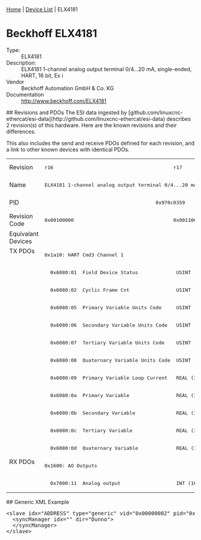<div class="nav"><a href="/esi-data">Home</a> | <a href="/esi-data/devices">Device List</a> | ELX4181</div>

#  Beckhoff ELX4181

<dl>
  <dt>Type:</dt><dd>ELX4181</dd>
  <dt>Description:</dt><dd>ELX4181 1-channel analog output terminal 0/4...20 mA, single-ended, HART, 16 bit, Ex i</dd>
  <dt>Vendor</dt><dd>Beckhoff Automation GmbH & Co. KG</dd>
  <dt>Documentation</dt><dd><a href="http://www.beckhoff.com/ELX4181">http://www.beckhoff.com/ELX4181</a></dd>
</dl>
## Revisions and PDOs
The ESI data ingested by [github.com/linuxcnc-ethercat/esi-data](http://github.com/linuxcnc-ethercat/esi-data) describes 2 revision(s) of this hardware.  Here are the known revisions and their differences.

This also includes the send and receive PDOs defined for each revision, and a link to other known devices with identical PDOs.

<table>
<tr >
<td class="first">Revision</td>
<td ><pre>r16</pre></td>
<td ><pre>r17</pre></td>
</tr>
<tr >
<td class="first">Name</td>
<td  colspan=2 align="center"><pre>ELX4181 1-channel analog output terminal 0/4...20 mA, single-ended, HART, 16 bit, Ex i</pre></td>
</tr>
<tr >
<td class="first">PID</td>
<td  colspan=2 align="center"><pre>0x970c0359</pre></td>
</tr>
<tr >
<td class="first">Revision Code</td>
<td ><pre>0x00100000</pre></td>
<td ><pre>0x00110000</pre></td>
</tr>
<tr >
<td class="first">Equivalant Devices</td>
<td  colspan=2 align="center"></td>
</tr>
<tr class="txpdo pdosection">
<td class="first" rowspan=12 valign=top>TX PDOs</td>
<td colspan=2 align="left"><pre>0x1a10: HART Cmd3 Channel 1</pre></td>
<td></td>
</tr>
<tr class="txpdo">
<td  colspan=2 align="left"><pre>  0x6080:01  Field Device Status             USINT (8 bits)</pre></td>
</tr>
<tr class="txpdo">
<td  colspan=2 align="left"><pre>  0x6080:02  Cyclic Frame Cnt                USINT (8 bits)</pre></td>
</tr>
<tr class="txpdo">
<td  colspan=2 align="left"><pre>  0x6080:05  Primary Variable Units Code     USINT (8 bits)</pre></td>
</tr>
<tr class="txpdo">
<td  colspan=2 align="left"><pre>  0x6080:06  Secondary Variable Units Code   USINT (8 bits)</pre></td>
</tr>
<tr class="txpdo">
<td  colspan=2 align="left"><pre>  0x6080:07  Tertiary Variable Units Code    USINT (8 bits)</pre></td>
</tr>
<tr class="txpdo">
<td  colspan=2 align="left"><pre>  0x6080:08  Quaternary Variable Units Code  USINT (8 bits)</pre></td>
</tr>
<tr class="txpdo">
<td  colspan=2 align="left"><pre>  0x6080:09  Primary Variable Loop Current   REAL (32 bits)</pre></td>
</tr>
<tr class="txpdo">
<td  colspan=2 align="left"><pre>  0x6080:0a  Primary Variable                REAL (32 bits)</pre></td>
</tr>
<tr class="txpdo">
<td  colspan=2 align="left"><pre>  0x6080:0b  Secondary Variable              REAL (32 bits)</pre></td>
</tr>
<tr class="txpdo">
<td  colspan=2 align="left"><pre>  0x6080:0c  Tertiary Variable               REAL (32 bits)</pre></td>
</tr>
<tr class="txpdo">
<td  colspan=2 align="left"><pre>  0x6080:0d  Quaternary Variable             REAL (32 bits)</pre></td>
</tr>
<tr class="rxpdo pdosection">
<td class="first" rowspan=2 valign=top>RX PDOs</td>
<td colspan=2 align="left"><pre>0x1600: AO Outputs</pre></td>
<td></td>
</tr>
<tr class="rxpdo">
<td  colspan=2 align="left"><pre>  0x7000:11  Analog output                   INT (16 bits)</pre></td>
</tr>
</table>
## Generic XML Example
<pre class="xml">
&lt;slave idx="ADDRESS" type="generic" vid="0x00000002" pid="0x970c0359" configPdos="true"&gt;
  &lt;syncManager idx="" dir="Dunno"&gt;
  &lt;/syncManager&gt;
&lt;/slave&gt;
</pre>

